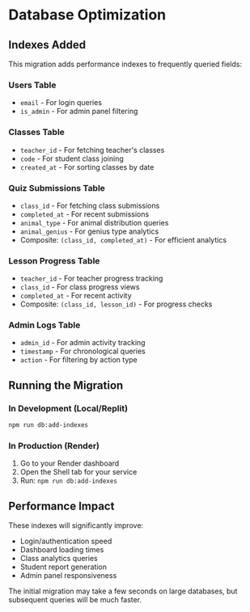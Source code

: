 # Database Optimization

## Indexes Added

This migration adds performance indexes to frequently queried fields:

### Users Table
- `email` - For login queries
- `is_admin` - For admin panel filtering

### Classes Table  
- `teacher_id` - For fetching teacher's classes
- `code` - For student class joining
- `created_at` - For sorting classes by date

### Quiz Submissions Table
- `class_id` - For fetching class submissions
- `completed_at` - For recent submissions
- `animal_type` - For animal distribution queries
- `animal_genius` - For genius type analytics
- Composite: `(class_id, completed_at)` - For efficient analytics

### Lesson Progress Table
- `teacher_id` - For teacher progress tracking
- `class_id` - For class progress views
- `completed_at` - For recent activity
- Composite: `(class_id, lesson_id)` - For progress checks

### Admin Logs Table
- `admin_id` - For admin activity tracking
- `timestamp` - For chronological queries
- `action` - For filtering by action type

## Running the Migration

### In Development (Local/Replit)
```bash
npm run db:add-indexes
```

### In Production (Render)
1. Go to your Render dashboard
2. Open the Shell tab for your service
3. Run: `npm run db:add-indexes`

## Performance Impact

These indexes will significantly improve:
- Login/authentication speed
- Dashboard loading times
- Class analytics queries
- Student report generation
- Admin panel responsiveness

The initial migration may take a few seconds on large databases, but subsequent queries will be much faster.